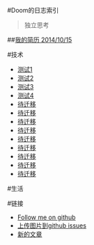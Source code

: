#Doom的日志索引
> 独立思考


##[我的简历 2014/10/15](index.html?resume)


#技术
+ [测试1](index.html?test)
+ [测试2](index.html?vim-learn)
+ [测试3](index.html?nano-proxy)
+ [测试4](index.html?vim-learn)
+ [待迁移](index.html?vim-learn)
+ [待迁移](index.html?vim-learn)
+ [待迁移](index.html?vim-learn)
+ [待迁移](index.html?vim-learn)
+ [待迁移](index.html?vim-learn)
+ [待迁移](index.html?vim-learn)
+ [待迁移](index.html?vim-learn)
+ [待迁移](index.html?vim-learn)
+ [待迁移](index.html?vim-learn)

#生活

#链接

- [Follow me on github](https://github.com/cpping)
- [上传图片到github issues](https://github.com/gowithwind/gowithwind.github.io/issues)
- [新的文章](https://github.com/gowithwind/gowithwind.github.io/new/master/blog)

